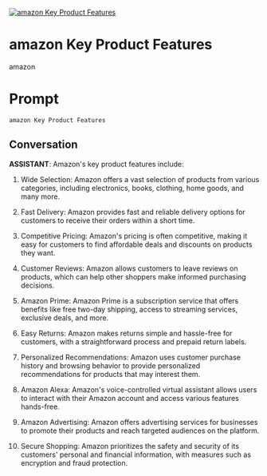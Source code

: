 
[![amazon Key Product Features](https://flow-prompt-covers.s3.us-west-1.amazonaws.com/icon/minimalist/mini_12.png)]()
# amazon Key Product Features 
amazon

# Prompt

```
amazon Key Product Features
```

## Conversation

**ASSISTANT**: Amazon's key product features include:



1. Wide Selection: Amazon offers a vast selection of products from various categories, including electronics, books, clothing, home goods, and many more.



2. Fast Delivery: Amazon provides fast and reliable delivery options for customers to receive their orders within a short time.



3. Competitive Pricing: Amazon's pricing is often competitive, making it easy for customers to find affordable deals and discounts on products they want.



4. Customer Reviews: Amazon allows customers to leave reviews on products, which can help other shoppers make informed purchasing decisions.



5. Amazon Prime: Amazon Prime is a subscription service that offers benefits like free two-day shipping, access to streaming services, exclusive deals, and more.



6. Easy Returns: Amazon makes returns simple and hassle-free for customers, with a straightforward process and prepaid return labels.



7. Personalized Recommendations: Amazon uses customer purchase history and browsing behavior to provide personalized recommendations for products that may interest them.



8. Amazon Alexa: Amazon's voice-controlled virtual assistant allows users to interact with their Amazon account and access various features hands-free.



9. Amazon Advertising: Amazon offers advertising services for businesses to promote their products and reach targeted audiences on the platform.



10. Secure Shopping: Amazon prioritizes the safety and security of its customers' personal and financial information, with measures such as encryption and fraud protection.


